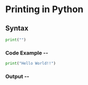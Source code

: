 # Printing in Python

## Syntax
```python
print("")
```

### Code Example --
```python
print("Hello World!!")
```
### Output --

